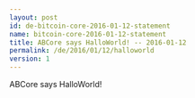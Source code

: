 ```yaml
---
layout: post
id: de-bitcoin-core-2016-01-12-statement
name: bitcoin-core-2016-01-12-statement
title: ABCore says HalloWorld! -- 2016-01-12
permalink: /de/2016/01/12/halloworld
version: 1
---
```

ABCore says HalloWorld!
